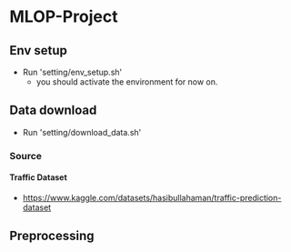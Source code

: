 # MLOP-Project

## Env setup

* Run 'setting/env_setup.sh'
  * you should activate the environment for now on.

## Data download

* Run 'setting/download_data.sh'

### Source

#### Traffic Dataset

* <https://www.kaggle.com/datasets/hasibullahaman/traffic-prediction-dataset>

## Preprocessing
